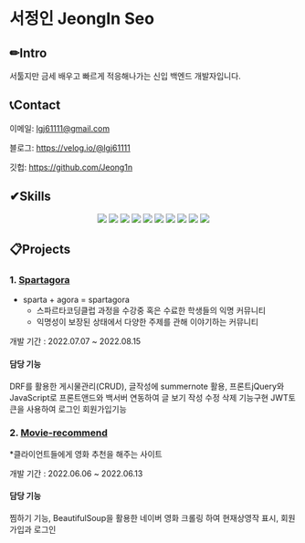 # 서정인 JeongIn Seo

## ✏Intro
서툴지만 금세 배우고 빠르게 적응해나가는 신입 백엔드 개발자입니다.

## 📞Contact
이메일: lgj61111@gmail.com

블로그: https://velog.io/@lgj61111

깃헙: https://github.com/Jeong1n

## ✔Skills
   <div align="center">
   <img src="https://img.shields.io/badge/Python-3776AB?style=for-the-badge&logo=Python&logoColor=white">
   <img src="https://img.shields.io/badge/Django-092E20?style=for-the-badge&logo=Django&logoColor=white">
   <img src="https://img.shields.io/badge/SQLite-003B57?style=for-the-badge&logo=SQLite&logoColor=white">
   <img src="https://img.shields.io/badge/Flask-000000?style=for-the-badge&logo=Flask&logoColor=white">
   <img src="https://img.shields.io/badge/JavaScript-F7DF1E?style=for-the-badge&logo=JavaScript&logoColor=white">
   <img src="https://img.shields.io/badge/HTML5-E34F26?style=for-the-badge&logo=HTML5&logoColor=white">
   <img src="https://img.shields.io/badge/CSS3-1572B6?style=for-the-badge&logo=CSS3&logoColor=white">
   <img src="https://img.shields.io/badge/MySQL-4479A1?style=for-the-badge&logo=MySQL&logoColor=white">
   <img src="https://img.shields.io/badge/MongoDB-7A248?style=for-the-badge&logo=MongoDB&logoColor=white">
   <img src="https://img.shields.io/badge/jQuery-0769AD?style=for-the-badge&logo=jQuery&logoColor=white">
  </div>
  
## 📋Projects
### 1. <a href="https://github.com/Jeong1n/Spartagora_Back" >Spartagora</a>
* sparta + agora = spartagora
   * 스파르타코딩클럽 과정을 수강중 혹은 수료한 학생들의 익명 커뮤니티
   * 익명성이 보장된 상태에서 다양한 주제를 관해 이야기하는 커뮤니티

개발 기간 : 2022.07.07 ~ 2022.08.15

#### 담당 기능
DRF를 활용한 게시물관리(CRUD), 글작성에 summernote 활용, 프론트jQuery와 JavaScript로 프론트앤드와 백서버 연동하여 글 보기 작성 수정 삭제 기능구현
JWT토큰을 사용하여 로그인 회원가입기능

### 2. <a href="https://github.com/Jeong1n/movie-recommend" >Movie-recommend</a>
*클라이언트들에게 영화 추천을 해주는 사이트

개발 기간 : 2022.06.06 ~ 2022.06.13

#### 담당 기능
찜하기 기능, BeautifulSoup을 활용한 네이버 영화 크롤링 하여 현재상영작 표시, 회원가입과 로그인

